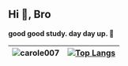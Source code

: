 ## Hi 👋, Bro 

**good good study. day day up. 🥳** 

| <picture><img align="center" src="https://github-readme-stats.vercel.app/api?username=Infiee&show_icons=true&theme=dracula" alt="carole007" /></picture> | [![Top Langs](https://github-readme-stats.vercel.app/api/top-langs/?username=Infiee&layout=compact&theme=dracula)](https://github.com/anuraghazra/github-readme-stats) |
| ------------- | ------------- |





